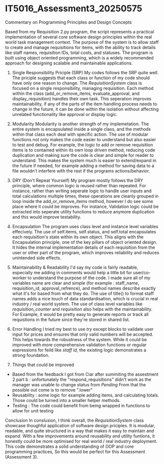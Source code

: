 # IT5016_Assessment3_20250575

Commentary on Programming Principles and Design Concepts

Based from my Requisition 2.py program, the script represents a practical implementation of several core software design principles within the real world task management context. The purpose of the system is to allow staff to create and manage requisitions for items, with the ability to track details like staff names, requisition IDs, total costs, and statuses. The program is built  using object oriented programming, which is a widely recommended approach for designing scalable and maintainable applications.

1. Single Responsibility Priciple (SRP)
My codes follows the SRP quite well. The priciple suggests that each class or function of my code should have only one reason to change. The *RequisitionSystem* class is focused on a single responsibility, managing requisition. Each method within the class (add_or_remove_items, evaluate_approval, and display_requisition) handles their own task. This seperation improves maintainability, if any of the parts of the item handling process needs to change in the future, it can be done within the isolation without affecting unrelated functionality like approval or display logic.

2. Modularity
Modularity is another strength of my implemetation. The entire system is encapsulated inside a single class, and the methods within that class each deal with specific action. The use of modular functions not only makes the code easier to understand but also easier to test and debug. For example, the logic to add or remove requisition items is to contained within its own loop driven method, reducing code duplication and making sure the code is clear and simple for reader to understand. This makes the system much is easier to extend/expand in the future if needed, for example adding a method for saving data to a file wouldn't interfere with the rest if the programs actions/behavior.

3. DRY (Don't Repeat Yourself)
My program mostly follows the DRY principle, where common logic is reused rather than repeated. For instance, rather than writing seperate logic to handle user inputs and total calculations multiple times, these operations are cleanly grouped in loop inside the add_or_remove_items method, however I do see some place where it could be improves. For instance, Validation logic could be extracted into seperate utility functions to reduce anymore duplication and this would improve testability.

4. Encapsulation
The program uses class level and instance level variables effecively. The use of self.items, self.status, and self.total encapsulates each requisition's state within its own object. This aligns with the Encapsulation principle, one of the key pillars of object oriented design. It hides the internal implementation details of each requisition from the user or other part of the program, which improves reliability and reduces unintended side effects.

5. Maintainability & Readability
I'd say my code is fairly readable, especially me adding in comments would help a little bit for user/co-worker to understand the purpose of the code. I made sure all of my variables name are clear and simple (for example : staff_name, requisition_id, approval_refrence), and method names describe exactly what it's for based from what they do. The use of title() to format staff names adds a nice touch of data standardisation, which is crucial in real industry / real world system.
The use of class level variables like *requisition_counter* and *requisition* also helps with the maintainability. For Example, it would be pretty easy to generate reports or track all requistions in the future since they're stored in shared list.

6. Error Handling
I tried my best to use *try* except blocks to validate user input for prices and ensures that only valid numbers will be accepted. This helps towards the robustness of the system. While it could be improved with more comprehensive validation functions or regular expressions for feild like *staff id*, the existing logic demonstrates a strong foundation.

7. Things that could be improved
- Based from the feedback I got from Ciar after summiting the assestment 2 part b : unfortunately the "respond_requisitions" didn't work as the manager was unable to change status from *Pending*
    From that the possible out come is to remove ".lower"
- Reusability : some logic for example adding items, and calculating totals. Those could be turned into a smaller helper methods.
- Testing : The code could benefit from being wrapped in functions to allow for unit testing

Conclusion
In conslusion, I think overall, the *RequisitionSystem* class showcase thoughful application of software design priciples. It is modular, readable, and quite structured in a way that makes it easy to maintain and expand. With a few improvements around reusability and utility funtions, it honestly could be more optimised for real world / real industry deployment. This code demonstrates a solid understanding of OOP and core programming practices, So this would be perfect for this Assessment (Assessment 3).
